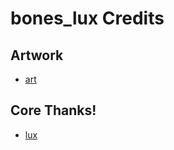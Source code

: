 # bones_lux Credits
## Artwork
- [art](https://commons.wikimedia.org/)
## Core Thanks!
- [lux](https://github.com/postlight/lux)
